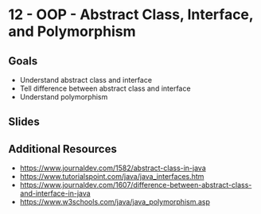 # 12 - OOP - Abstract Class, Interface, and Polymorphism

<Teacher name="Heeeun"></Teacher>

## Goals
- Understand abstract class and interface
- Tell difference between abstract class and interface
- Understand polymorphism

## Slides
<GoogleSlides src="https://docs.google.com/presentation/d/e/2PACX-1vTwglKLfekz7ZUMAalbtRMqcCtNTFq4tP6NM2Z3-wFaST4bIfjdpgNtmNXNiMCafiE29HImRfkPKWYP/embed?start=false&loop=false&delayms=3000"></GoogleSlides>

## Additional Resources

- https://www.journaldev.com/1582/abstract-class-in-java
- https://www.tutorialspoint.com/java/java_interfaces.htm
- https://www.journaldev.com/1607/difference-between-abstract-class-and-interface-in-java
- https://www.w3schools.com/java/java_polymorphism.asp
